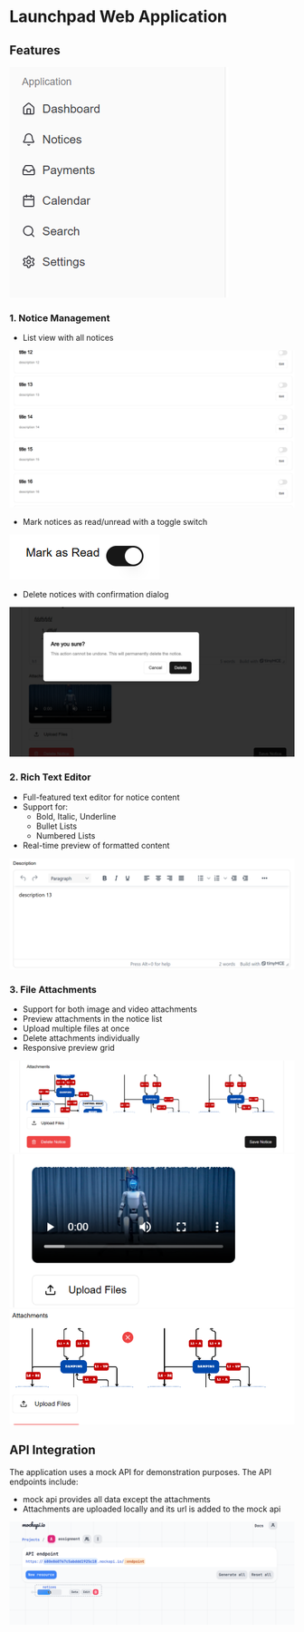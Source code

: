 # Launchpad Web Application



## Features

![Notice List View](screenshots/dashboard.png)

### 1. Notice Management

<!-- - Create and edit notices with a user-friendly interface
- Mark notices as read/unread with a toggle switch
- Delete notices with confirmation dialog -->
- List view with all notices

![Notice List View](screenshots/notice%20list.png)


- Mark notices as read/unread with a toggle switch

![Notice List View](screenshots/read%20unread%20toggle.png)


- Delete notices with confirmation dialog

![Notice List View](screenshots/delete.png)



### 2. Rich Text Editor
- Full-featured text editor for notice content
- Support for:
  - Bold, Italic, Underline
  - Bullet Lists
  - Numbered Lists
- Real-time preview of formatted content

![Rich Text Editor](screenshots/description.png)

### 3. File Attachments
- Support for both image and video attachments
- Preview attachments in the notice list
- Upload multiple files at once
- Delete attachments individually
- Responsive preview grid

![Image Attachment](screenshots/image%20as%20attachment.png)
![Video Attachment](screenshots/video%20as%20attachment.png)
![Video Attachment](screenshots/deletei.png)



## API Integration

The application uses a mock API for demonstration purposes. The API endpoints include:

- mock api provides all data except the attachments 
- Attachments are uploaded locally and its url is added to the mock api

![Mock API](screenshots/mock%20api.png)

